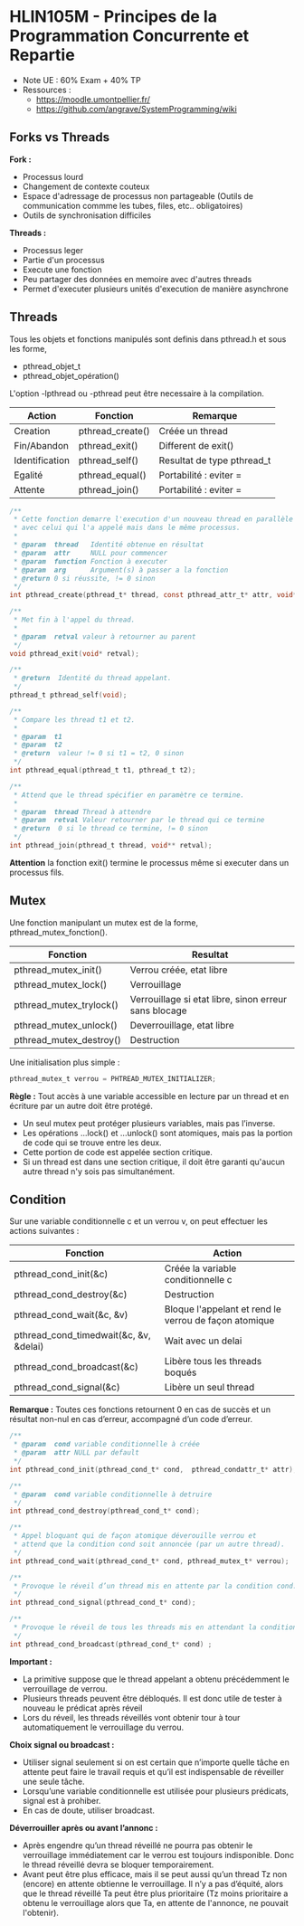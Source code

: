 # HLIN105M - Principes de la Programmation Concurrente et Repartie

- Note UE : 60% Exam + 40% TP
- Ressources : 
	- https://moodle.umontpellier.fr/
	- https://github.com/angrave/SystemProgramming/wiki

## Forks vs Threads

**Fork :**

- Processus lourd
- Changement de contexte couteux
- Espace d'adressage de processus non partageable (Outils de communication commme les tubes, files, etc.. obligatoires)
- Outils de synchronisation difficiles

**Threads :**

- Processus leger
- Partie d'un processus
- Execute une fonction
- Peu partager des données en memoire avec d'autres threads
- Permet d'executer plusieurs unités d'execution de manière asynchrone

## Threads

Tous les objets et fonctions manipulés sont definis dans pthread.h et sous les forme,

- pthread_objet_t
- pthread_objet_opération()

L'option -lpthread ou -pthread peut être necessaire à la compilation.

| Action         | Fonction         | Remarque                   |
|----------------|------------------|----------------------------|
| Creation       | pthread_create() | Créée un thread            |
| Fin/Abandon    | pthread_exit()   | Different de exit()        |
| Identification | pthread_self()   | Resultat de type pthread_t |
| Egalité        | pthread_equal()  | Portabilité : eviter =     |
| Attente        | pthread_join()   | Portabilité : eviter =     |

```c
/**
 * Cette fonction demarre l'execution d'un nouveau thread en parallèle 
 * avec celui qui l'a appelé mais dans le même processus.
 * 
 * @param  thread   Identité obtenue en résultat
 * @param  attr     NULL pour commencer
 * @param  function Fonction à executer
 * @param  arg      Argument(s) à passer a la fonction
 * @return 0 si réussite, != 0 sinon
 */
int pthread_create(pthread_t* thread, const pthread_attr_t* attr, void* (*function)(void*), void* arg);

/**
 * Met fin à l'appel du thread.
 * 
 * @param  retval valeur à retourner au parent
 */
void pthread_exit(void* retval);

/**
 * @return  Identité du thread appelant.
 */
pthread_t pthread_self(void);

/**
 * Compare les thread t1 et t2.
 * 
 * @param  t1 
 * @param  t2 
 * @return  valeur != 0 si t1 = t2, 0 sinon 
 */
int pthread_equal(pthread_t t1, pthread_t t2);

/**
 * Attend que le thread spécifier en paramètre ce termine.
 * 
 * @param  thread Thread à attendre
 * @param  retval Valeur retourner par le thread qui ce termine
 * @return  0 si le thread ce termine, != 0 sinon
 */
int pthread_join(pthread_t thread, void** retval);
```

**Attention** la fonction exit() termine le processus même si executer dans un processus fils.

## Mutex

Une fonction manipulant un mutex est de la forme, pthread_mutex_fonction().

| Fonction                | Resultat                                              |
|-------------------------|-------------------------------------------------------|
| pthread_mutex_init()    | Verrou créée, etat libre                              |
| pthread_mutex_lock()    | Verrouillage                                          |
| pthread_mutex_trylock() | Verrouillage si etat libre, sinon erreur sans blocage |
| pthread_mutex_unlock()  | Deverrouillage, etat libre                            |
| pthread_mutex_destroy() | Destruction                                           |

Une initialisation plus simple : 

```c
pthread_mutex_t verrou = PHTREAD_MUTEX_INITIALIZER;
```

**Règle :** Tout accès à une variable accessible en lecture par un thread et en écriture par un autre doit être protégé.

- Un seul mutex peut protéger plusieurs variables, mais pas l’inverse.
- Les opérations ...lock() et ...unlock() sont atomiques, mais pas la portion de code qui se trouve entre les deux.
- Cette portion de code est appelée section critique.
- Si un thread est dans une section critique, il doit être garanti qu'aucun autre thread n'y sois pas simultanément.

## Condition

Sur une variable conditionnelle c et un verrou v, on peut effectuer les actions suivantes :

| Fonction                               | Action                                                |
|----------------------------------------|-------------------------------------------------------|
| pthread_cond_init(&c)                  | Créée la variable conditionnelle c                    |
| pthread_cond_destroy(&c)               | Destruction                                           |
| pthread_cond_wait(&c, &v)              | Bloque l'appelant et rend le verrou de façon atomique |
| pthread_cond_timedwait(&c, &v, &delai) | Wait avec un delai                                    |
| pthread_cond_broadcast(&c)             | Libère tous les threads boqués                        |
| pthread_cond_signal(&c)                | Libère un seul thread                                 |

**Remarque :** Toutes ces fonctions retournent 0 en cas de succès et un résultat non-nul en cas d’erreur, accompagné d’un code d’erreur.

```c
/**
 * @param  cond variable conditionnelle à créée
 * @param  attr NULL par default
 */
int pthread_cond_init(pthread_cond_t* cond,  pthread_condattr_t* attr); 

/**
 * @param  cond variable conditionnelle à detruire
 */
int pthread_cond_destroy(pthread_cond_t* cond);

/**
 * Appel bloquant qui de façon atomique déverouille verrou et
 * attend que la condition cond soit annoncée (par un autre thread).
 */
int pthread_cond_wait(pthread_cond_t* cond, pthread_mutex_t* verrou);

/**
 * Provoque le réveil d’un thread mis en attente par la condition cond.
 */
int pthread_cond_signal(pthread_cond_t* cond);

/**
 * Provoque le réveil de tous les threads mis en attendant la condition cond.
 */
int pthread_cond_broadcast(pthread_cond_t* cond) ;
```

**Important :**

- La primitive suppose que le thread appelant a obtenu précédemment le verrouillage de verrou.
- Plusieurs threads peuvent être débloqués. Il est donc utile de tester à nouveau le prédicat après réveil
- Lors du réveil, les threads réveillés vont obtenir tour à tour automatiquement le verrouillage du verrou.

**Choix signal ou broadcast :**

- Utiliser signal seulement si on est certain que n’importe quelle tâche en attente peut faire le travail requis et qu’il est indispensable de réveiller une seule tâche.
- Lorsqu’une variable conditionnelle est utilisée pour plusieurs prédicats, signal est à prohiber.
- En cas de doute, utiliser broadcast.

**Déverrouiller après ou avant l’annonc :**

- Après engendre qu’un thread réveillé ne pourra pas obtenir le verrouillage immédiatement car le verrou est toujours indisponible. Donc le thread réveillé devra se bloquer temporairement.
- Avant peut être plus efficace, mais il se peut aussi qu’un thread Tz non (encore) en attente obtienne le verrouillage. Il n’y a pas d’équité, alors que le thread réveillé Ta peut être plus prioritaire (Tz moins prioritaire a obtenu le verrouillage alors que Ta, en attente de l'annonce, ne pouvait l'obtenir).